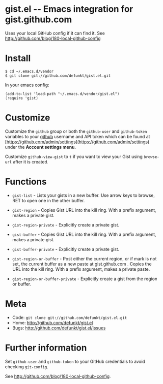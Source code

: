 gist.el -- Emacs integration for gist.github.com
================================================

Uses your local GitHub config if it can find it.
See <http://github.com/blog/180-local-github-config>

Install
=======

    $ cd ~/.emacs.d/vendor
    $ git clone git://github.com/defunkt/gist.el.git

In your emacs config:

    (add-to-list 'load-path "~/.emacs.d/vendor/gist.el")
    (require 'gist)

Customize
=========
    
Customize the `github` group or both the `github-user` and
`github-token` variables to your [github](https://github.com) username
and API token which can be found at
    [https://github.com/admin/settings](https://github.com/admin/settings)
under the **Account settings menu**.

Customize `github-view-gist` to `t` if you want to view your Gist using
`browse-url` after it is created.

Functions
=========

 + `gist-list` - Lists your gists in a new buffer. Use arrow keys
    to browse, RET to open one in the other buffer.

 + `gist-region` - Copies Gist URL into the kill ring.
    With a prefix argument, makes a private gist.

 + `gist-region-private` - Explicitly create a private gist.

 + `gist-buffer` - Copies Gist URL into the kill ring.
    With a prefix argument, makes a private gist.

 + `gist-buffer-private` - Explicitly create a private gist.

 + `gist-region-or-buffer` - Post either the current region, or if mark
    is not set, the current buffer as a new paste at gist.github.com .
    Copies the URL into the kill ring.
    With a prefix argument, makes a private paste.

 + `gist-region-or-buffer-private` - Explicitly create a gist from the
    region or buffer.

Meta
====

* Code: `git clone git://github.com/defunkt/gist.el.git`
* Home: <http://github.com/defunkt/gist.el>
* Bugs: <http://github.com/defunkt/gist.el/issues>

Further information
===================

Set `github-user` and `github-token` to your GitHub credentials to
avoid checking `git-config`.

See <http://github.com/blog/180-local-github-config>.
